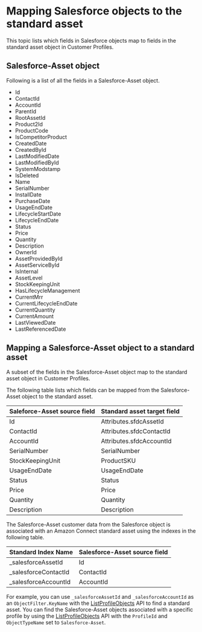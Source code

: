 # Mapping Salesforce objects to the standard asset<a name="mapping-salesforce-objects-to-asset"></a>

This topic lists which fields in Salesforce objects map to fields in the standard asset object in Customer Profiles\. 

## Salesforce\-Asset object<a name="salesforceaccountobject-asset"></a>

Following is a list of all the fields in a Salesforce\-Asset object\. 
+ Id
+ ContactId
+ AccountId
+ ParentId
+ RootAssetId
+ Product2Id
+ ProductCode
+ IsCompetitorProduct
+ CreatedDate
+ CreatedById
+ LastModifiedDate
+ LastModifiedById
+ SystemModstamp
+ IsDeleted
+ Name
+ SerialNumber
+ InstallDate
+ PurchaseDate
+ UsageEndDate
+ LifecycleStartDate
+ LifecycleEndDate
+ Status
+ Price
+ Quantity
+ Description
+ OwnerId
+ AssetProvidedById
+ AssetServiceById
+ IsInternal
+ AssetLevel
+ StockKeepingUnit
+ HasLifecycleManagement
+ CurrentMrr
+ CurrentLifecycleEndDate
+ CurrentQuantity
+ CurrentAmount
+ LastViewedDate
+ LastReferencedDate

## Mapping a Salesforce\-Asset object to a standard asset<a name="mapping-salesforceaccountobject"></a>

A subset of the fields in the Salesforce\-Asset object map to the standard asset object in Customer Profiles\. 

The following table lists which fields can be mapped from the Salesforce\-Asset object to the standard asset\. 


| Saleforce\-Asset source field | Standard asset target field | 
| --- | --- | 
|  Id  | Attributes\.sfdcAssetId  | 
|  ContactId  | Attributes\.sfdcContactId  | 
|  AccountId  | Attributes\.sfdcAccountId  | 
|  SerialNumber  | SerialNumber  | 
|  StockKeepingUnit  | ProductSKU  | 
|  UsageEndDate  | UsageEndDate  | 
|  Status  | Status  | 
|  Price  | Price  | 
|  Quantity  | Quantity  | 
|  Description  | Description  | 

The Salesforce\-Asset customer data from the Salesforce object is associated with an Amazon Connect standard asset using the indexes in the following table\. 


| Standard Index Name | Salesforce\-Asset source field | 
| --- | --- | 
|  \_salesforceAssetId  | Id  | 
|  \_salesforceContactId  | ContactId  | 
|  \_salesforceAccountId  | AccountId  | 

For example, you can use `_salesforceAssetId` and `_salesforceAccountId` as an `ObjectFilter.KeyName` with the [ListProfileObjects](https://docs.aws.amazon.com/customerprofiles/latest/APIReference/API_ListProfileObjects.html) API to find a standard asset\. You can find the Salesforce\-Asset objects associated with a specific profile by using the [ListProfileObjects](https://docs.aws.amazon.com/customerprofiles/latest/APIReference/API_ListProfileObjects.html) API with the `ProfileId` and `ObjectTypeName` set to `Salesforce-Asset`\. 